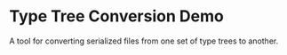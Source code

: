 # Type Tree Conversion Demo

A tool for converting serialized files from one set of type trees to another.